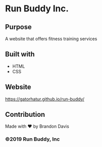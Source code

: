 # Run Buddy Inc.

## Purpose
A website that offers fitness training services

## Built with
* HTML
* CSS

## Website
https://gatorhatur.github.io/run-buddy/


## Contribution
Made with ❤️ by Brandon Davis

### ©️2019 Run Buddy, Inc 
